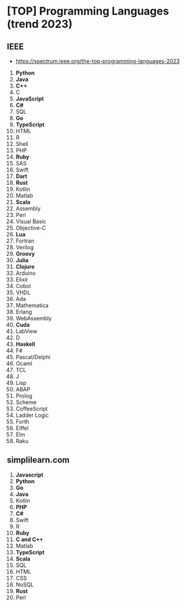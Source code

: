 
# [TOP] Programming Languages (trend 2023)

## IEEE
- https://spectrum.ieee.org/the-top-programming-languages-2023  

1. **Python**
2. **Java**
3. **C++**
4. C
5. **JavaScript**
6. **C#**
7. SQL
8. **Go**
9. **TypeScript**
10. HTML
11. R
12. Shell
13. PHP
14. **Ruby**
15. SAS
16. Swift
17. **Dart**
18. **Rust**
19. Kotlin
20. Matlab
21. **Scala**
22. Assembly
23. Perl
24. Visual Basic
25. Objective-C
26. **Lua**
27. Fortran
28. Verilog
29. **Groovy**
30. **Julia**
31. **Clojure**
32. Arduino
33. Elixir
34. Cobol
35. VHDL
36. Ada
37. Mathematica
38. Erlang
39. WebAssembly
40. **Cuda**
41. LabView
42. D
43. **Haskell**
44. F#
45. Pascal/Delphi
46. Ocaml
47. TCL
48. J
49. Lisp
50. ABAP
51. Prolog
52. Scheme
53. CoffeeScript
54. Ladder Logic
55. Forth
56. Eiffel
57. Elm
58. Raku

## simplilearn.com 
1. **Javascript**
2. **Python**
3. **Go**
4. **Java**
5. Kotlin
6. **PHP**
7. **C#**
8. Swift
9. R
10. **Ruby**
11. **C and C++**
12. Matlab
13. **TypeScript**
14. **Scala**
15. SQL
16. HTML
17. CSS
18. NoSQL
19. **Rust**
20. Perl


